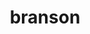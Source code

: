 ---
title: "branson"
layout: cache
categories: [package, develop]
meta: {"versions": ["0.82"], "compilers": ["gcc@=7.3.1"], "oss": ["amzn2"], "platforms": ["linux"], "targets": ["aarch64", "neoverse_n1", "x86_64_v3"], "stacks": ["aws-ahug", "aws-ahug-aarch64", "root"], "num_specs": 25, "num_specs_by_stack": {"root": 25, "aws-ahug-aarch64": 20, "aws-ahug": 5}}
spec_details: [{"hash": "wtypb5qvwalniscniqcihowxeucp6qv4", "compiler": "gcc@=7.3.1", "versions": ["0.82"], "os": "amzn2", "platform": "linux", "target": "aarch64", "variants": ["build_system=cmake", "build_type=RelWithDebInfo", "generator=make", "~ipo"], "stacks": ["root", "aws-ahug-aarch64"], "size": "-", "tarball": "https://binaries.spack.io/develop/build_cache/linux-amzn2-aarch64/gcc-7.3.1/branson-0.82/linux-amzn2-aarch64-gcc-7.3.1-branson-0.82-wtypb5qvwalniscniqcihowxeucp6qv4.spack"}, {"hash": "5e34irnw7bn6xyhkloqqx7fg7jutw4d4", "compiler": "gcc@=7.3.1", "versions": ["0.82"], "os": "amzn2", "platform": "linux", "target": "aarch64", "variants": ["build_system=cmake", "build_type=Release", "generator=make", "~ipo"], "stacks": ["root", "aws-ahug-aarch64"], "size": "-", "tarball": "https://binaries.spack.io/develop/build_cache/linux-amzn2-aarch64/gcc-7.3.1/branson-0.82/linux-amzn2-aarch64-gcc-7.3.1-branson-0.82-5e34irnw7bn6xyhkloqqx7fg7jutw4d4.spack"}, {"hash": "qm7uru2y3iz4tcjrcrvqdn6mqklwy7mc", "compiler": "gcc@=7.3.1", "versions": ["0.82"], "os": "amzn2", "platform": "linux", "target": "aarch64", "variants": ["build_system=cmake", "build_type=Release", "generator=make", "~ipo"], "stacks": ["root", "aws-ahug-aarch64"], "size": "-", "tarball": "https://binaries.spack.io/develop/build_cache/linux-amzn2-aarch64/gcc-7.3.1/branson-0.82/linux-amzn2-aarch64-gcc-7.3.1-branson-0.82-qm7uru2y3iz4tcjrcrvqdn6mqklwy7mc.spack"}, {"hash": "xsy3n4hpxmgtkbdrkg25the3mqz75qch", "compiler": "gcc@=7.3.1", "versions": ["0.82"], "os": "amzn2", "platform": "linux", "target": "aarch64", "variants": ["build_system=cmake", "build_type=RelWithDebInfo", "generator=make", "~ipo"], "stacks": ["root", "aws-ahug-aarch64"], "size": "-", "tarball": "https://binaries.spack.io/develop/build_cache/linux-amzn2-aarch64/gcc-7.3.1/branson-0.82/linux-amzn2-aarch64-gcc-7.3.1-branson-0.82-xsy3n4hpxmgtkbdrkg25the3mqz75qch.spack"}, {"hash": "nisbdvvwqy4cd2lfeihxau4eplh4yxoq", "compiler": "gcc@=7.3.1", "versions": ["0.82"], "os": "amzn2", "platform": "linux", "target": "aarch64", "variants": ["build_system=cmake", "build_type=RelWithDebInfo", "generator=make", "~ipo"], "stacks": ["root", "aws-ahug-aarch64"], "size": "-", "tarball": "https://binaries.spack.io/develop/build_cache/linux-amzn2-aarch64/gcc-7.3.1/branson-0.82/linux-amzn2-aarch64-gcc-7.3.1-branson-0.82-nisbdvvwqy4cd2lfeihxau4eplh4yxoq.spack"}, {"hash": "4bo3frn4uqvh7fctfxngqztookwlsjao", "compiler": "gcc@=7.3.1", "versions": ["0.82"], "os": "amzn2", "platform": "linux", "target": "aarch64", "variants": ["build_system=cmake", "build_type=RelWithDebInfo", "generator=make", "~ipo"], "stacks": ["root", "aws-ahug-aarch64"], "size": "-", "tarball": "https://binaries.spack.io/develop/build_cache/linux-amzn2-aarch64/gcc-7.3.1/branson-0.82/linux-amzn2-aarch64-gcc-7.3.1-branson-0.82-4bo3frn4uqvh7fctfxngqztookwlsjao.spack"}, {"hash": "lih2ufmaixke2jkb2vudpsbhxhjvfwv2", "compiler": "gcc@=7.3.1", "versions": ["0.82"], "os": "amzn2", "platform": "linux", "target": "aarch64", "variants": ["build_system=cmake", "build_type=RelWithDebInfo", "generator=make", "~ipo"], "stacks": ["root", "aws-ahug-aarch64"], "size": "-", "tarball": "https://binaries.spack.io/develop/build_cache/linux-amzn2-aarch64/gcc-7.3.1/branson-0.82/linux-amzn2-aarch64-gcc-7.3.1-branson-0.82-lih2ufmaixke2jkb2vudpsbhxhjvfwv2.spack"}, {"hash": "zumwbiobkx6b55fpm4os3qiayvsytah7", "compiler": "gcc@=7.3.1", "versions": ["0.82"], "os": "amzn2", "platform": "linux", "target": "aarch64", "variants": ["build_system=cmake", "build_type=RelWithDebInfo", "generator=make", "~ipo"], "stacks": ["root", "aws-ahug-aarch64"], "size": "-", "tarball": "https://binaries.spack.io/develop/build_cache/linux-amzn2-aarch64/gcc-7.3.1/branson-0.82/linux-amzn2-aarch64-gcc-7.3.1-branson-0.82-zumwbiobkx6b55fpm4os3qiayvsytah7.spack"}, {"hash": "h52scvs3cb6ai7vozubhslpftj2qlcpj", "compiler": "gcc@=7.3.1", "versions": ["0.82"], "os": "amzn2", "platform": "linux", "target": "aarch64", "variants": ["build_system=cmake", "build_type=RelWithDebInfo", "generator=make", "~ipo"], "stacks": ["root", "aws-ahug-aarch64"], "size": "-", "tarball": "https://binaries.spack.io/develop/build_cache/linux-amzn2-aarch64/gcc-7.3.1/branson-0.82/linux-amzn2-aarch64-gcc-7.3.1-branson-0.82-h52scvs3cb6ai7vozubhslpftj2qlcpj.spack"}, {"hash": "q23nyv5wsaavhkpcfgkzuwjvsh7nlpiq", "compiler": "gcc@=7.3.1", "versions": ["0.82"], "os": "amzn2", "platform": "linux", "target": "aarch64", "variants": ["build_system=cmake", "build_type=Release", "generator=make", "~ipo"], "stacks": ["root", "aws-ahug-aarch64"], "size": "-", "tarball": "https://binaries.spack.io/develop/build_cache/linux-amzn2-aarch64/gcc-7.3.1/branson-0.82/linux-amzn2-aarch64-gcc-7.3.1-branson-0.82-q23nyv5wsaavhkpcfgkzuwjvsh7nlpiq.spack"}, {"hash": "7hz2zo7o42yrt2jxbwev3is74gwq55hk", "compiler": "gcc@=7.3.1", "versions": ["0.82"], "os": "amzn2", "platform": "linux", "target": "neoverse_n1", "variants": ["build_system=cmake", "build_type=Release", "generator=make", "~ipo"], "stacks": ["root", "aws-ahug-aarch64"], "size": "-", "tarball": "https://binaries.spack.io/develop/build_cache/linux-amzn2-neoverse_n1/gcc-7.3.1/branson-0.82/linux-amzn2-neoverse_n1-gcc-7.3.1-branson-0.82-7hz2zo7o42yrt2jxbwev3is74gwq55hk.spack"}, {"hash": "66oydyso5tt7bbsevlaxrub2gpeqttay", "compiler": "gcc@=7.3.1", "versions": ["0.82"], "os": "amzn2", "platform": "linux", "target": "neoverse_n1", "variants": ["build_system=cmake", "build_type=RelWithDebInfo", "generator=make", "~ipo"], "stacks": ["root", "aws-ahug-aarch64"], "size": "-", "tarball": "https://binaries.spack.io/develop/build_cache/linux-amzn2-neoverse_n1/gcc-7.3.1/branson-0.82/linux-amzn2-neoverse_n1-gcc-7.3.1-branson-0.82-66oydyso5tt7bbsevlaxrub2gpeqttay.spack"}, {"hash": "b3pvwnqrs334vxc4txqdpksc2shf3pz4", "compiler": "gcc@=7.3.1", "versions": ["0.82"], "os": "amzn2", "platform": "linux", "target": "neoverse_n1", "variants": ["build_system=cmake", "build_type=RelWithDebInfo", "generator=make", "~ipo"], "stacks": ["root", "aws-ahug-aarch64"], "size": "-", "tarball": "https://binaries.spack.io/develop/build_cache/linux-amzn2-neoverse_n1/gcc-7.3.1/branson-0.82/linux-amzn2-neoverse_n1-gcc-7.3.1-branson-0.82-b3pvwnqrs334vxc4txqdpksc2shf3pz4.spack"}, {"hash": "64e45cgqmt4fjuvy5gkpyggra3ykxczb", "compiler": "gcc@=7.3.1", "versions": ["0.82"], "os": "amzn2", "platform": "linux", "target": "neoverse_n1", "variants": ["build_system=cmake", "build_type=RelWithDebInfo", "generator=make", "~ipo"], "stacks": ["root", "aws-ahug-aarch64"], "size": "-", "tarball": "https://binaries.spack.io/develop/build_cache/linux-amzn2-neoverse_n1/gcc-7.3.1/branson-0.82/linux-amzn2-neoverse_n1-gcc-7.3.1-branson-0.82-64e45cgqmt4fjuvy5gkpyggra3ykxczb.spack"}, {"hash": "e7bpq7cbq6n4mjxosgocr6scadd57fi3", "compiler": "gcc@=7.3.1", "versions": ["0.82"], "os": "amzn2", "platform": "linux", "target": "neoverse_n1", "variants": ["build_system=cmake", "build_type=RelWithDebInfo", "generator=make", "~ipo"], "stacks": ["root", "aws-ahug-aarch64"], "size": "-", "tarball": "https://binaries.spack.io/develop/build_cache/linux-amzn2-neoverse_n1/gcc-7.3.1/branson-0.82/linux-amzn2-neoverse_n1-gcc-7.3.1-branson-0.82-e7bpq7cbq6n4mjxosgocr6scadd57fi3.spack"}, {"hash": "brgkeqpeumqkztvbjwtr4eaauwrcjx7x", "compiler": "gcc@=7.3.1", "versions": ["0.82"], "os": "amzn2", "platform": "linux", "target": "neoverse_n1", "variants": ["build_system=cmake", "build_type=RelWithDebInfo", "generator=make", "~ipo"], "stacks": ["root", "aws-ahug-aarch64"], "size": "-", "tarball": "https://binaries.spack.io/develop/build_cache/linux-amzn2-neoverse_n1/gcc-7.3.1/branson-0.82/linux-amzn2-neoverse_n1-gcc-7.3.1-branson-0.82-brgkeqpeumqkztvbjwtr4eaauwrcjx7x.spack"}, {"hash": "sx4otfmfoll3mgwwttme4emtfbmd3ree", "compiler": "gcc@=7.3.1", "versions": ["0.82"], "os": "amzn2", "platform": "linux", "target": "neoverse_n1", "variants": ["build_system=cmake", "build_type=RelWithDebInfo", "generator=make", "~ipo"], "stacks": ["root", "aws-ahug-aarch64"], "size": "-", "tarball": "https://binaries.spack.io/develop/build_cache/linux-amzn2-neoverse_n1/gcc-7.3.1/branson-0.82/linux-amzn2-neoverse_n1-gcc-7.3.1-branson-0.82-sx4otfmfoll3mgwwttme4emtfbmd3ree.spack"}, {"hash": "zgpoctuz7uteqtj4kmdgd2lv4y6mwjsc", "compiler": "gcc@=7.3.1", "versions": ["0.82"], "os": "amzn2", "platform": "linux", "target": "neoverse_n1", "variants": ["build_system=cmake", "build_type=Release", "generator=make", "~ipo"], "stacks": ["root", "aws-ahug-aarch64"], "size": "-", "tarball": "https://binaries.spack.io/develop/build_cache/linux-amzn2-neoverse_n1/gcc-7.3.1/branson-0.82/linux-amzn2-neoverse_n1-gcc-7.3.1-branson-0.82-zgpoctuz7uteqtj4kmdgd2lv4y6mwjsc.spack"}, {"hash": "zh65ggrvwjmeujoxzieeit6egmdul4jl", "compiler": "gcc@=7.3.1", "versions": ["0.82"], "os": "amzn2", "platform": "linux", "target": "neoverse_n1", "variants": ["build_system=cmake", "build_type=Release", "generator=make", "~ipo"], "stacks": ["root", "aws-ahug-aarch64"], "size": "-", "tarball": "https://binaries.spack.io/develop/build_cache/linux-amzn2-neoverse_n1/gcc-7.3.1/branson-0.82/linux-amzn2-neoverse_n1-gcc-7.3.1-branson-0.82-zh65ggrvwjmeujoxzieeit6egmdul4jl.spack"}, {"hash": "x6u3zayewseajqjreujinx467g5ruzsa", "compiler": "gcc@=7.3.1", "versions": ["0.82"], "os": "amzn2", "platform": "linux", "target": "neoverse_n1", "variants": ["build_system=cmake", "build_type=RelWithDebInfo", "generator=make", "~ipo"], "stacks": ["root", "aws-ahug-aarch64"], "size": "-", "tarball": "https://binaries.spack.io/develop/build_cache/linux-amzn2-neoverse_n1/gcc-7.3.1/branson-0.82/linux-amzn2-neoverse_n1-gcc-7.3.1-branson-0.82-x6u3zayewseajqjreujinx467g5ruzsa.spack"}, {"hash": "olfollsl4nywqwbbrujqxn4mwev5u2y7", "compiler": "gcc@=7.3.1", "versions": ["0.82"], "os": "amzn2", "platform": "linux", "target": "x86_64_v3", "variants": ["build_system=cmake", "build_type=RelWithDebInfo", "generator=make", "~ipo"], "stacks": ["aws-ahug", "root"], "size": "-", "tarball": "https://binaries.spack.io/develop/build_cache/linux-amzn2-x86_64_v3/gcc-7.3.1/branson-0.82/linux-amzn2-x86_64_v3-gcc-7.3.1-branson-0.82-olfollsl4nywqwbbrujqxn4mwev5u2y7.spack"}, {"hash": "6yhvkeupqlg7oixt43x5ezsbiimyxww7", "compiler": "gcc@=7.3.1", "versions": ["0.82"], "os": "amzn2", "platform": "linux", "target": "x86_64_v3", "variants": ["build_system=cmake", "build_type=RelWithDebInfo", "generator=make", "~ipo"], "stacks": ["aws-ahug", "root"], "size": "-", "tarball": "https://binaries.spack.io/develop/build_cache/linux-amzn2-x86_64_v3/gcc-7.3.1/branson-0.82/linux-amzn2-x86_64_v3-gcc-7.3.1-branson-0.82-6yhvkeupqlg7oixt43x5ezsbiimyxww7.spack"}, {"hash": "tcjjex4ezcufgny4xxxgjz6x62txe23x", "compiler": "gcc@=7.3.1", "versions": ["0.82"], "os": "amzn2", "platform": "linux", "target": "x86_64_v3", "variants": ["build_system=cmake", "build_type=Release", "generator=make", "~ipo"], "stacks": ["aws-ahug", "root"], "size": "-", "tarball": "https://binaries.spack.io/develop/build_cache/linux-amzn2-x86_64_v3/gcc-7.3.1/branson-0.82/linux-amzn2-x86_64_v3-gcc-7.3.1-branson-0.82-tcjjex4ezcufgny4xxxgjz6x62txe23x.spack"}, {"hash": "kljyoot4zi5zbaf4ftdv3hzyrvohooc7", "compiler": "gcc@=7.3.1", "versions": ["0.82"], "os": "amzn2", "platform": "linux", "target": "x86_64_v3", "variants": ["build_system=cmake", "build_type=Release", "generator=make", "~ipo"], "stacks": ["aws-ahug", "root"], "size": "-", "tarball": "https://binaries.spack.io/develop/build_cache/linux-amzn2-x86_64_v3/gcc-7.3.1/branson-0.82/linux-amzn2-x86_64_v3-gcc-7.3.1-branson-0.82-kljyoot4zi5zbaf4ftdv3hzyrvohooc7.spack"}, {"hash": "r5j7uxivchrwa5yyfekm37jzppmkpblq", "compiler": "gcc@=7.3.1", "versions": ["0.82"], "os": "amzn2", "platform": "linux", "target": "x86_64_v3", "variants": ["build_system=cmake", "build_type=Release", "generator=make", "~ipo"], "stacks": ["aws-ahug", "root"], "size": "-", "tarball": "https://binaries.spack.io/develop/build_cache/linux-amzn2-x86_64_v3/gcc-7.3.1/branson-0.82/linux-amzn2-x86_64_v3-gcc-7.3.1-branson-0.82-r5j7uxivchrwa5yyfekm37jzppmkpblq.spack"}]
---